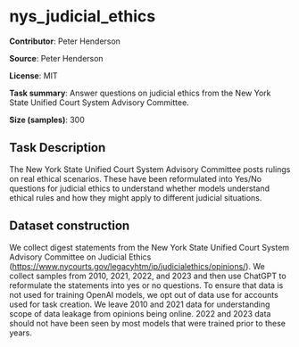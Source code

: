 # nys_judicial_ethics 
 **Contributor**: Peter Henderson
 
 **Source**: Peter Henderson
 
 **License**: MIT
 
 **Task summary**: Answer questions on judicial ethics from the New York State Unified Court System Advisory Committee.
 
 **Size (samples)**: 300
 
 ## Task Description
 
 The New York State Unified Court System Advisory Committee posts rulings on real ethical scenarios. These have been reformulated into Yes/No questions for judicial ethics to understand whether models understand ethical rules and how they might apply to different judicial situations.
 
 ## Dataset construction
 
 We collect digest statements from the New York State Unified Court System Advisory Committee on Judicial Ethics (<https://www.nycourts.gov/legacyhtm/ip/judicialethics/opinions/>). We collect samples from 2010, 2021, 2022, and 2023 and then use ChatGPT to reformulate the statements into yes or no questions. To ensure that data is not used for training OpenAI models, we opt out of data use for accounts used for task creation. We leave 2010 and 2021 data for understanding scope of data leakage from opinions being online. 2022 and 2023 data should not have been seen by most models that were trained prior to these years.
